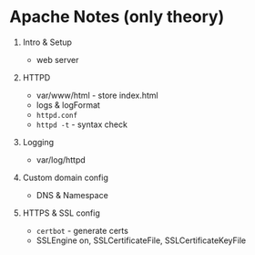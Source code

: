 # Apache Notes (only theory)

1. Intro & Setup
   - web server

2. HTTPD
   - var/www/html - store index.html
   - logs & logFormat
   - `httpd.conf`
   - `httpd -t` - syntax check

3. Logging
   - var/log/httpd

4. Custom domain config
   - DNS & Namespace

5. HTTPS & SSL config
   - `certbot` - generate certs
   - SSLEngine on, SSLCertificateFile, SSLCertificateKeyFile
